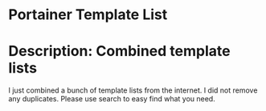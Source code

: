 # Portainer Template List
# Description: Combined template lists

I just combined a bunch of template lists from the internet.
I did not remove any duplicates.
Please use search to easy find what you need.
